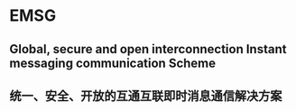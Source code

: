 # EMSG

## Global, secure and open interconnection Instant messaging communication Scheme

## 统一、安全、开放的互通互联即时消息通信解决方案

